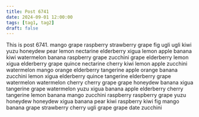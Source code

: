 ```yaml
---
title: Post 6741
date: 2024-09-01 12:00:00
tags: [tag1, tag2]
draft: false
---
```

This is post 6741.
mango
grape
raspberry
strawberry
grape
fig
ugli
ugli
kiwi
yuzu
honeydew
pear
lemon
nectarine
elderberry
xigua
lemon
apple
banana
kiwi
watermelon
banana
raspberry
grape
zucchini
grape
elderberry
lemon
xigua
elderberry
grape
quince
nectarine
cherry
kiwi
lemon
apple
zucchini
watermelon
mango
orange
elderberry
tangerine
apple
orange
banana
zucchini
lemon
xigua
elderberry
quince
tangerine
elderberry
grape
watermelon
watermelon
cherry
cherry
grape
grape
honeydew
banana
xigua
tangerine
grape
watermelon
yuzu
xigua
banana
apple
elderberry
cherry
tangerine
lemon
banana
mango
zucchini
raspberry
raspberry
grape
yuzu
honeydew
honeydew
xigua
banana
pear
kiwi
raspberry
kiwi
fig
mango
banana
grape
strawberry
cherry
ugli
grape
grape
date
zucchini
